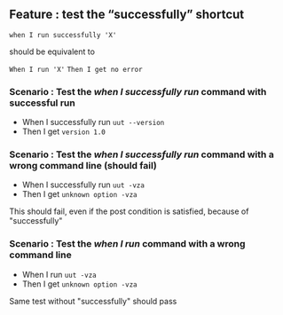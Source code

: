 ## Feature : test the “successfully” shortcut

`when I run successfully 'X'`

should be equivalent to

`When I run 'X'`
`Then I get no error`

### Scenario : Test the *when I successfully run* command with successful run

- When I successfully run `uut --version`
- Then I get `version 1.0`

### Scenario : Test the *when I successfully run* command with a wrong command line (should fail)

- When I successfully run `uut -vza`
- Then I get `unknown option -vza`
 
This should fail, even if the post condition is satisfied, because of "successfully"

### Scenario : Test the *when I run* command with a wrong command line
- When I run `uut -vza`
- Then I get `unknown option -vza`

Same test without "successfully" should pass

